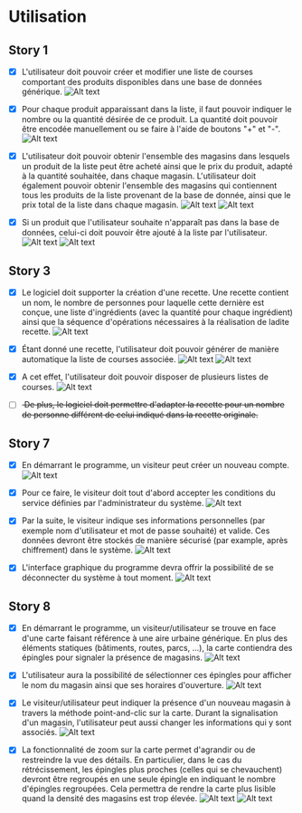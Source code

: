 # Utilisation
## Story 1 
- [x] L'utilisateur doit pouvoir créer et modifier une liste de courses comportant des produits disponibles dans une base de données générique. 
![Alt text](Screenshots/1-1.png)

- [x] Pour chaque produit apparaissant dans la liste, il faut pouvoir indiquer le nombre ou la quantité désirée de ce produit. La quantité doit pouvoir être encodée manuellement ou se faire à l'aide de boutons "+" et "-". 
![Alt text](Screenshots/1-2.png)

- [x] L'utilisateur doit pouvoir obtenir l'ensemble des magasins dans lesquels un produit de la liste peut être acheté ainsi que le prix du produit, adapté à la quantité souhaitée, dans chaque magasin. L'utilisateur doit également pouvoir obtenir l'ensemble des magasins qui contiennent tous les produits de la liste provenant de la base de donnée, ainsi que le prix total de la liste dans chaque magasin. 
![Alt text](Screenshots/1-3.png)
![Alt text](Screenshots/1-4.png)

- [x] Si un produit que l'utilisateur souhaite n'apparaît pas dans la base de données, celui-ci doit pouvoir être ajouté à la liste par l'utilisateur.
![Alt text](Screenshots/1-5.png)
![Alt text](Screenshots/1-6.png)

## Story 3
- [x] Le logiciel doit supporter la création d'une recette. Une recette contient un nom, le nombre de personnes pour laquelle cette dernière est conçue, une liste d'ingrédients (avec la quantité pour chaque ingrédient) ainsi que la séquence d'opérations nécessaires à la réalisation de ladite recette. 
![Alt text](Screenshots/3-1.png)

- [x] Étant donné une recette, l'utilisateur doit pouvoir générer de manière automatique la liste de courses associée.
![Alt text](Screenshots/3-2.png)
![Alt text](Screenshots/3-3.png)

- [x] A cet effet, l'utilisateur doit pouvoir disposer de plusieurs listes de courses. 
![Alt text](Screenshots/3-4.png)

- [ ] <del> De plus, le logiciel doit permettre d'adapter la recette pour un nombre de personne différent de celui indiqué dans la recette originale. </del>

## Story 7
- [x] En démarrant le programme, un visiteur peut créer un nouveau compte. 
![Alt text](Screenshots/7-1.png)

- [x] Pour ce faire, le visiteur doit tout d'abord accepter les conditions du service définies par l'administrateur du système.
![Alt text](Screenshots/7-2.png)

- [x] Par la suite, le visiteur indique ses informations personnelles (par exemple nom d'utilisateur et mot de passe souhaité) et valide. Ces données devront être stockés de manière sécurisé (par example, après chiffrement) dans le système.
![Alt text](Screenshots/7-3.png)

- [x] L'interface graphique du programme devra offrir la possibilité de se déconnecter du système à tout moment.
![Alt text](Screenshots/7-4.png)


## Story 8
- [x] En démarrant le programme, un visiteur/utilisateur se trouve en face d'une carte faisant référence à une aire urbaine générique. En plus des éléments statiques (bâtiments, routes, parcs, ...), la carte contiendra des épingles pour signaler la présence de magasins. 
![Alt text](Screenshots/8-1.png)

- [x] L'utilisateur aura la possibilité de sélectionner ces épingles pour afficher le nom du magasin ainsi que ses horaires d'ouverture. 
![Alt text](Screenshots/8-2.png)

- [x] Le visiteur/utilisateur peut indiquer la présence d'un nouveau magasin à travers la méthode point-and-clic sur la carte. Durant la signalisation d'un magasin, l'utilisateur peut aussi changer les informations qui y sont associés. 
![Alt text](Screenshots/8-3.png)




- [x] La fonctionnalité de zoom sur la carte permet d'agrandir ou de restreindre la vue des détails. En particulier, dans le cas du rétrécissement, les épingles plus proches (celles qui se chevauchent) devront être regroupés en une seule épingle en indiquant le nombre d'épingles regroupées. Cela permettra de rendre la carte plus lisible quand la densité des magasins est trop élevée.
![Alt text](Screenshots/8-4.png)
![Alt text](Screenshots/8-5.png)
